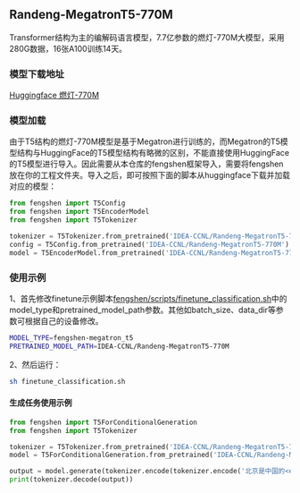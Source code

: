 ## Randeng-MegatronT5-770M
Transformer结构为主的编解码语言模型，7.7亿参数的燃灯-770M大模型，采用280G数据，16张A100训练14天。

### 模型下载地址
[Huggingface 燃灯-770M](https://huggingface.co/IDEA-CCNL/Randeng-MegatronT5-770M/)

### 模型加载
由于T5结构的燃灯-770M模型是基于Megatron进行训练的，而Megatron的T5模型结构与HuggingFace的T5模型结构有略微的区别，不能直接使用HuggingFace的T5模型进行导入。因此需要从本仓库的fengshen框架导入，需要将fengshen放在你的工程文件夹。导入之后，即可按照下面的脚本从huggingface下载并加载对应的模型：

``` python
from fengshen import T5Config
from fengshen import T5EncoderModel
from fengshen import T5Tokenizer

tokenizer = T5Tokenizer.from_pretrained('IDEA-CCNL/Randeng-MegatronT5-770M')
config = T5Config.from_pretrained('IDEA-CCNL/Randeng-MegatronT5-770M')
model = T5EncoderModel.from_pretrained('IDEA-CCNL/Randeng-MegatronT5-770M')
```

### 使用示例
1、首先修改finetune示例脚本[fengshen/scripts/finetune_classification.sh](https://github.com/IDEA-CCNL/Fengshenbang-LM/blob/main/fengshen/scripts/finetune_classification.sh)中的model_type和pretrained_model_path参数。其他如batch_size、data_dir等参数可根据自己的设备修改。
``` sh
MODEL_TYPE=fengshen-megatron_t5
PRETRAINED_MODEL_PATH=IDEA-CCNL/Randeng-MegatronT5-770M
```
2、然后运行：
``` sh
sh finetune_classification.sh
```

#### 生成任务使用示例

```python
from fengshen import T5ForConditionalGeneration
from fengshen import T5Tokenizer

tokenizer = T5Tokenizer.from_pretrained('IDEA-CCNL/Randeng-MegatronT5-770M')
model = T5ForConditionalGeneration.from_pretrained('IDEA-CCNL/Randeng-MegatronT5-770M')

output = model.generate(tokenizer.encode(tokenizer.encode('北京是中国的<extra_id_0>')))
print(tokenizer.decode(output))

```